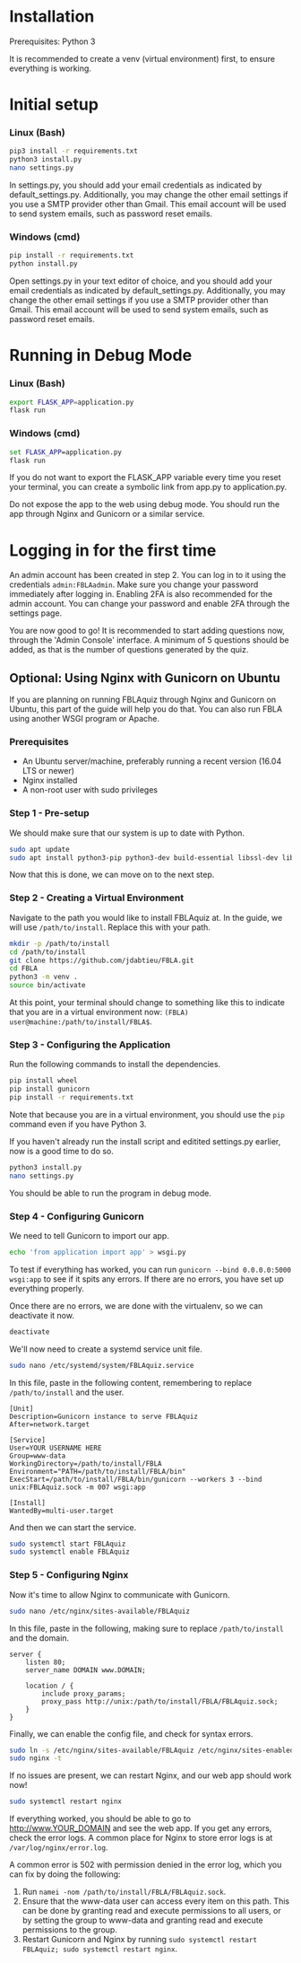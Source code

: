 # Installation
Prerequisites: Python 3

It is recommended to create a venv (virtual environment) first, to ensure everything is working.

# Initial setup
### Linux (Bash)
```bash
pip3 install -r requirements.txt
python3 install.py
nano settings.py
```
In settings.py, you should add your email credentials as indicated by default_settings.py. Additionally, you may change the other email settings if you use a SMTP provider other than Gmail. This email account will be used to send system emails, such as password reset emails.

### Windows (cmd)
```cmd
pip install -r requirements.txt
python install.py
```
Open settings.py in your text editor of choice, and you should add your email credentials as indicated by default_settings.py. Additionally, you may change the other email settings if you use a SMTP provider other than Gmail. This email account will be used to send system emails, such as password reset emails.

# Running in Debug Mode
### Linux (Bash)
```bash
export FLASK_APP=application.py
flask run
```

### Windows (cmd)
```cmd
set FLASK_APP=application.py
flask run
```
If you do not want to export the FLASK_APP variable every time you reset your terminal, you can create a symbolic link from app.py to application.py.

Do not expose the app to the web using debug mode. You should run the app through Nginx and Gunicorn or a similar service.

# Logging in for the first time
An admin account has been created in step 2. You can log in to it using the credentials `admin:FBLAadmin`. Make sure you change your password immediately after logging in. Enabling 2FA is also recommended for the admin account. You can change your password and enable 2FA through the settings page.

You are now good to go! It is recommended to start adding questions now, through the 'Admin Console' interface.
A minimum of 5 questions should be added, as that is the number of questions generated by the quiz.

## Optional: Using Nginx with Gunicorn on Ubuntu
If you are planning on running FBLAquiz through Nginx and Gunicorn on Ubuntu, this part of the guide will help you do that. You can also run FBLA using another WSGI program or Apache.
### Prerequisites
- An Ubuntu server/machine, preferably running a recent version (16.04 LTS or newer)
- Nginx installed
- A non-root user with sudo privileges
### Step 1 - Pre-setup
We should make sure that our system is up to date with Python.
```bash
sudo apt update
sudo apt install python3-pip python3-dev build-essential libssl-dev libffi-dev python3-setuptools python3-venv
```
Now that this is done, we can move on to the next step.
### Step 2 - Creating a Virtual Environment
Navigate to the path you would like to install FBLAquiz at. In the guide, we will use `/path/to/install`. Replace this with your path.
```bash
mkdir -p /path/to/install
cd /path/to/install
git clone https://github.com/jdabtieu/FBLA.git
cd FBLA
python3 -m venv .
source bin/activate
```
At this point, your terminal should change to something like this to indicate that you are in a virtual environment now: `(FBLA) user@machine:/path/to/install/FBLA$`.
### Step 3 - Configuring the Application
Run the following commands to install the dependencies.
```bash
pip install wheel
pip install gunicorn
pip install -r requirements.txt
```
Note that because you are in a virtual environment, you should use the `pip` command even if you have Python 3.

If you haven't already run the install script and editited settings.py earlier, now is a good time to do so.
```bash
python3 install.py
nano settings.py
```
You should be able to run the program in debug mode.
### Step 4 - Configuring Gunicorn
We need to tell Gunicorn to import our app.
```bash
echo 'from application import app' > wsgi.py
```
To test if everything has worked, you can run `gunicorn --bind 0.0.0.0:5000 wsgi:app` to see if it spits any errors. If there are no errors, you have set up everything properly.

Once there are no errors, we are done with the virtualenv, so we can deactivate it now.
```bash
deactivate
```

We'll now need to create a systemd service unit file.
```bash
sudo nano /etc/systemd/system/FBLAquiz.service
```
In this file, paste in the following content, remembering to replace `/path/to/install` and the user.
```
[Unit]
Description=Gunicorn instance to serve FBLAquiz
After=network.target

[Service]
User=YOUR USERNAME HERE
Group=www-data
WorkingDirectory=/path/to/install/FBLA
Environment="PATH=/path/to/install/FBLA/bin"
ExecStart=/path/to/install/FBLA/bin/gunicorn --workers 3 --bind unix:FBLAquiz.sock -m 007 wsgi:app

[Install]
WantedBy=multi-user.target
```
And then we can start the service.
```bash
sudo systemctl start FBLAquiz
sudo systemctl enable FBLAquiz
```
### Step 5 - Configuring Nginx
Now it's time to allow Nginx to communicate with Gunicorn.
```bash
sudo nano /etc/nginx/sites-available/FBLAquiz
```
In this file, paste in the following, making sure to replace `/path/to/install` and the domain.
```
server {
    listen 80;
    server_name DOMAIN www.DOMAIN;

    location / {
        include proxy_params;
        proxy_pass http://unix:/path/to/install/FBLA/FBLAquiz.sock;
    }
}
```
Finally, we can enable the config file, and check for syntax errors.
```bash
sudo ln -s /etc/nginx/sites-available/FBLAquiz /etc/nginx/sites-enabled
sudo nginx -t
```
If no issues are present, we can restart Nginx, and our web app should work now!
```bash
sudo systemctl restart nginx
```

If everything worked, you should be able to go to http://www.YOUR_DOMAIN and see the web app. If you get any errors, check the error logs. A common place for Nginx to store error logs is at `/var/log/nginx/error.log`.

A common error is 502 with permission denied in the error log, which you can fix by doing the following:

1. Run `namei -nom /path/to/install/FBLA/FBLAquiz.sock`.
2. Ensure that the www-data user can access every item on this path. This can be done by granting read and execute permissions to all users, or by setting the group to www-data and granting read and execute permissions to the group.
3. Restart Gunicorn and Nginx by running `sudo systemctl restart FBLAquiz; sudo systemctl restart nginx`.

